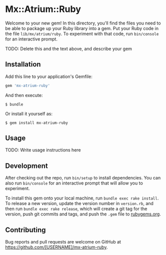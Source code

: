 # Mx::Atrium::Ruby

Welcome to your new gem! In this directory, you'll find the files you need to be able to package up your Ruby library into a gem. Put your Ruby code in the file `lib/mx/atrium/ruby`. To experiment with that code, run `bin/console` for an interactive prompt.

TODO: Delete this and the text above, and describe your gem

## Installation

Add this line to your application's Gemfile:

```ruby
gem 'mx-atrium-ruby'
```

And then execute:

    $ bundle

Or install it yourself as:

    $ gem install mx-atrium-ruby

## Usage

TODO: Write usage instructions here

## Development

After checking out the repo, run `bin/setup` to install dependencies. You can also run `bin/console` for an interactive prompt that will allow you to experiment.

To install this gem onto your local machine, run `bundle exec rake install`. To release a new version, update the version number in `version.rb`, and then run `bundle exec rake release`, which will create a git tag for the version, push git commits and tags, and push the `.gem` file to [rubygems.org](https://rubygems.org).

## Contributing

Bug reports and pull requests are welcome on GitHub at https://github.com/[USERNAME]/mx-atrium-ruby.

